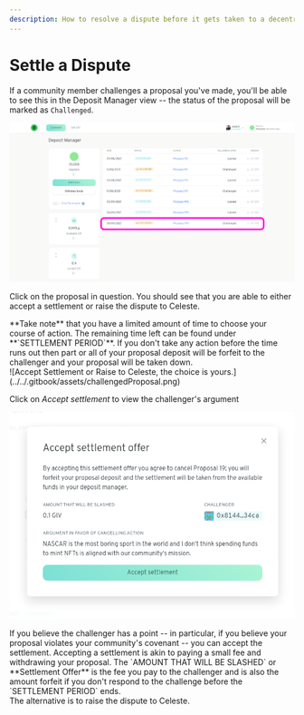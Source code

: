 ```yaml
---
description: How to resolve a dispute before it gets taken to a decentralised court
---
```


# Settle a Dispute

If a community member challenges a proposal you've made, you'll be able to see this in the Deposit Manager view -- the status of the proposal will be marked as `Challenged`.

![](../../.gitbook/assets/viewChallenge%20%281%29%20%281%29.png)

Click on the proposal in question. You should see that you are able to either accept a settlement or raise the dispute to Celeste.

<div class="settlement-period">  
**Take note** that you have a limited amount of time to choose your course of action. The remaining time left can be found under **`SETTLEMENT PERIOD`**.  If you don't take any action before the time runs out then part or all of your proposal deposit will be forfeit to the challenger and your proposal will be taken down.  
</div>
![Accept Settlement or Raise to Celeste, the choice is yours.](../../.gitbook/assets/challengedProposal.png)

Click on _Accept settlement_ to view the challenger's argument

![](../../.gitbook/assets/acceptSettlement.png)
<div class="settlement-offer-2">
If you believe the challenger has a point -- in particular, if you believe your proposal violates your community's covenant -- you can accept the settlement. Accepting a settlement is akin to paying a small fee and withdrawing your proposal. The `AMOUNT THAT WILL BE SLASHED` or **Settlement Offer** is the fee you pay to the challenger and is also the amount forfeit if you don't respond to the challenge before the `SETTLEMENT PERIOD` ends.
</div>
The alternative is to raise the dispute to Celeste.
